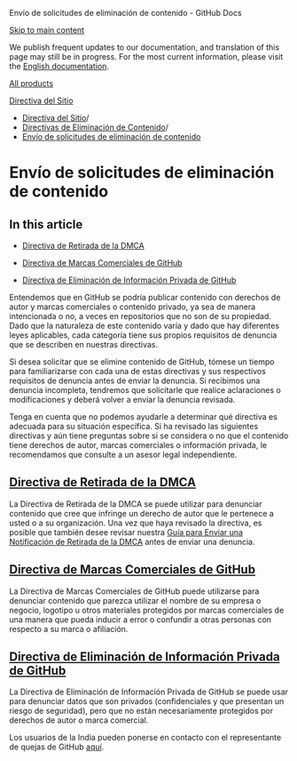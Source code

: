 Envío de solicitudes de eliminación de contenido - GitHub Docs

[Skip to main content](#main-content)

We publish frequent updates to our documentation, and translation of this page may still be in progress. For the most current information, please visit the [English documentation](/en).

[All products](/es)

[Directiva del Sitio](/es/site-policy)

* [Directiva del Sitio](/es/site-policy)/
* [Directivas de Eliminación de Contenido](/es/site-policy/content-removal-policies)/
* [Envío de solicitudes de eliminación de contenido](/es/site-policy/content-removal-policies/submitting-content-removal-requests)

Envío de solicitudes de eliminación de contenido
==========

In this article
----------

* [Directiva de Retirada de la DMCA](#dmca-takedown-policy)

* [Directiva de Marcas Comerciales de GitHub](#github-trademark-policy)

* [Directiva de Eliminación de Información Privada de GitHub](#github-private-information-removal-policy)

Entendemos que en GitHub se podría publicar contenido con derechos de autor y marcas comerciales o contenido privado, ya sea de manera intencionada o no, a veces en repositorios que no son de su propiedad. Dado que la naturaleza de este contenido varía y dado que hay diferentes leyes aplicables, cada categoría tiene sus propios requisitos de denuncia que se describen en nuestras directivas.

Si desea solicitar que se elimine contenido de GitHub, tómese un tiempo para familiarizarse con cada una de estas directivas y sus respectivos requisitos de denuncia antes de enviar la denuncia. Si recibimos una denuncia incompleta, tendremos que solicitarle que realice aclaraciones o modificaciones y deberá volver a enviar la denuncia revisada.

Tenga en cuenta que no podemos ayudarle a determinar qué directiva es adecuada para su situación específica. Si ha revisado las siguientes directivas y aún tiene preguntas sobre si se considera o no que el contenido tiene derechos de autor, marcas comerciales o información privada, le recomendamos que consulte a un asesor legal independiente.

[](#dmca-takedown-policy)[Directiva de Retirada de la DMCA](/es/articles/dmca-takedown-policy)
----------

La Directiva de Retirada de la DMCA se puede utilizar para denunciar contenido que cree que infringe un derecho de autor que le pertenece a usted o a su organización. Una vez que haya revisado la directiva, es posible que también desee revisar nuestra [Guía para Enviar una Notificación de Retirada de la DMCA](/es/articles/guide-to-submitting-a-dmca-takedown-notice) antes de enviar una denuncia.

[](#github-trademark-policy)[Directiva de Marcas Comerciales de GitHub](/es/articles/github-trademark-policy)
----------

La Directiva de Marcas Comerciales de GitHub puede utilizarse para denunciar contenido que parezca utilizar el nombre de su empresa o negocio, logotipo u otros materiales protegidos por marcas comerciales de una manera que pueda inducir a error o confundir a otras personas con respecto a su marca o afiliación.

[](#github-private-information-removal-policy)[Directiva de Eliminación de Información Privada de GitHub](/es/github/site-policy/github-private-information-removal-policy)
----------

La Directiva de Eliminación de Información Privada de GitHub se puede usar para denunciar datos que son privados (confidenciales y que presentan un riesgo de seguridad), pero que no están necesariamente protegidos por derechos de autor o marca comercial.

Los usuarios de la India pueden ponerse en contacto con el representante de quejas de GitHub [aquí](https://support.github.com/contact/india-grievance-officer).
